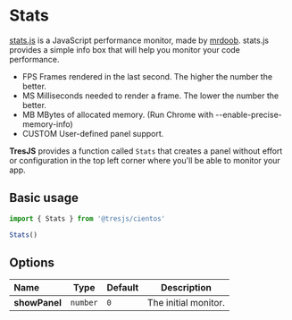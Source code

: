 # Stats

[stats.js](https://github.com/mrdoob/stats.js/) is a JavaScript performance monitor, made by [mrdoob](https://github.com/mrdoob). stats.js provides a simple info box that will help you monitor your code performance.

- FPS Frames rendered in the last second. The higher the number the better.
- MS Milliseconds needed to render a frame. The lower the number the better.
- MB MBytes of allocated memory. (Run Chrome with --enable-precise-memory-info)
- CUSTOM User-defined panel support.

**TresJS** provides a function called `Stats` that creates a panel without effort or configuration in the top left corner where you'll be able to monitor your app.

## Basic usage

```ts
import { Stats } from '@tresjs/cientos'

Stats()
```

## Options

| Name          | Type     | Default | Description          |
| :------------ | -------- | ------- | -------------------- |
| **showPanel** | `number` | `0`     | The initial monitor. |
